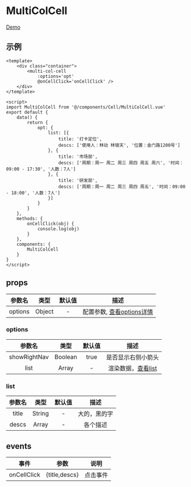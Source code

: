 # MultiColCell
[Demo](http://watasi.gitee.io/infozx_api/dist/#/multiColCell.html)

## 示例
``` vue{10}
<template>
	<div class="container">
		<multi-col-cell
			:options='opt'
			@onCellClick='onCellClick' />
	</div>
</template>

<script>
import MultiColCell from '@/components/Cell/MultiColCell.vue'
export default {
	data() {
		return {
			opt: {
				list: [{
					title: '打卡定位',
					descs: ['使用人：林动 林琅天', '位置：金门路1200号']
				}, {
					title: '市场部',
					descs: ['周期：周一 周二 周三 周四 周五 周六', '时间：09:00 - 17:30', '人数：7人']
				}, {
					title: '研发部',
					descs: ['周期：周一 周二 周三 周四 周五', '时间：09:00 - 18:00', '人数：7人']
				}]
			}
		}
	},
	methods: {
		onCellClick(obj) {
			console.log(obj)
		}
	},
	components: {
		MultiColCell
	}
}
</script>
```

## props
|参数名|类型|默认值|描述|
|:---:|:---:|:---:|:---:|
|options|Object|-|配置参数, [查看options详情](#options)|

### options
|参数名|类型|默认值|描述|
|:---:|:---:|:---:|:---:|
|showRightNav|Boolean|true|是否显示右侧小箭头|
|list|Array|-|渲染数据，[查看list](#list)|

### list
|参数名|类型|默认值|描述|
|:---:|:---:|:---:|:---:|
|title|String|-|大的，黑的字|
|descs|Array|-|各个描述|

## events
|事件|参数|说明|
|:---:|:---:|:---:|
|onCellClick|{title,descs}|点击事件|